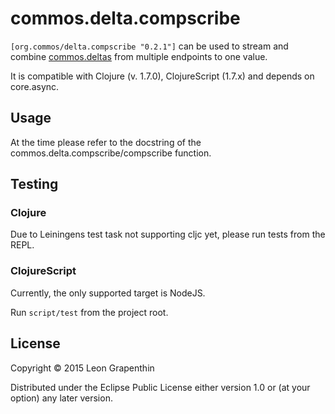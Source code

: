 # commos.delta.compscribe

`[org.commos/delta.compscribe "0.2.1"]` can be used to stream and combine [commos.deltas](http://github.com/commos/delta) from multiple endpoints to one value.

It is compatible with Clojure (v. 1.7.0), ClojureScript (1.7.x) and depends on core.async.

## Usage

At the time please refer to the docstring of the commos.delta.compscribe/compscribe function.

## Testing

### Clojure

Due to Leiningens test task not supporting cljc yet, please run tests from the REPL.

### ClojureScript

Currently, the only supported target is NodeJS.

Run `script/test` from the project root.

## License

Copyright © 2015 Leon Grapenthin

Distributed under the Eclipse Public License either version 1.0 or (at your option) any later version.

